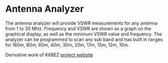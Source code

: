 
# Antenna Analyzer

The antenna analyzer will provide VSWR measurements for any antenna from 1 to 30 MHz. 
Frequency and VSWR are shown as a graph on the graphical display, as well as the minimum 
VSWR value and frequency.
The analyzer can be programmed to scan any sub band and has built in ranges for 160m, 80m, 60m, 40m, 30m, 20m, 17m, 15m, 12m, 10m. 

Derivative work of K6BEZ [project website](http://www.360workbench.com/) 
